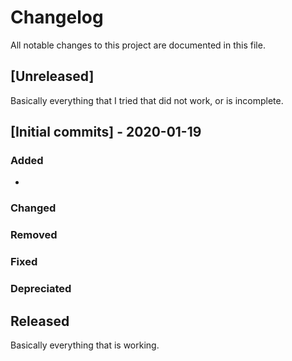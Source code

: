 # Changelog

All notable changes to this project are documented in this file.

## [Unreleased]

Basically everything that I tried that did not work, or is incomplete.

## [Initial commits] - 2020-01-19 

### Added
- 

### Changed

### Removed

### Fixed

### Depreciated


## Released

Basically everything that is working. 